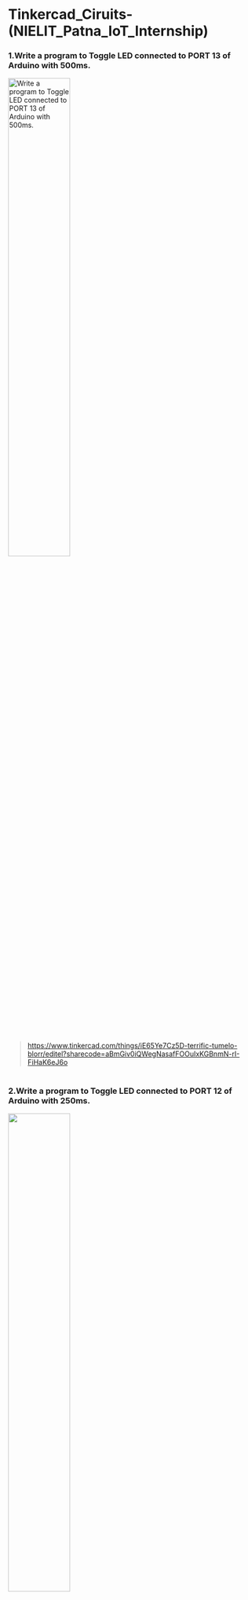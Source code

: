# Tinkercad_Ciruits-(NIELIT_Patna_IoT_Internship)

### 1.Write a program to Toggle LED connected to PORT 13 of Arduino with 500ms.
<img src="https://github.com/satyarth8/Tinkercad_Ciruits--NIELIT_Patna_IoT_Internship-/assets/126249188/e57369e4-f0dc-439d-95d8-5f9981f1c7d1" alt="Write a program to Toggle LED connected to PORT 13 of Arduino with 500ms." style="width:50%;height:auto;" /> 

>https://www.tinkercad.com/things/iE65Ye7Cz5D-terrific-tumelo-blorr/editel?sharecode=aBmGiv0iQWegNasafFOOuIxKGBnmN-rI-FiHaK6eJ6o

#

### 2.Write a program to Toggle LED connected to PORT 12 of Arduino with 250ms.
<img src="https://github.com/satyarth8/Tinkercad_Ciruits--NIELIT_Patna_IoT_Internship-/assets/126249188/d7d1bf1e-7258-4aa3-a3e5-ce47efad372b" alt="" style="width:50%;height:auto;" />

>https://www.tinkercad.com/things/3pq5rG57PCX-ingenious-amur/editel?sharecode=JRQ0HqshA4O7RyRiqbTiq736GshrlEIL4p5V6sXEPzg

#

### 3.Write a program to Toggle LEDs at PORT12 and PORT13 with a rate of 1 sec alternatively

<img src="https://github.com/satyarth8/Tinkercad_Ciruits--NIELIT_Patna_IoT_Internship-/assets/126249188/4f1339b4-ff85-4cd7-a64e-dad62067a733" alt="" style="width:50%;height:auto;" />

>https://www.tinkercad.com/things/dfwuWQyF5nH-incredible-stantia-maimu/editel?sharecode=EUo4LovOKgknKuVa2osck_7F8nQWAyvVH3RjMpyNW4c

#

### 4.Write a program to send the string “Internship @ NIELIT” on serial port

<img src="https://github.com/satyarth8/Tinkercad_Ciruits--NIELIT_Patna_IoT_Internship-/assets/126249188/6c874faa-75b4-49fa-8945-871123bbb8fd" alt="" style="width:50%;height:auto;" />

>https://www.tinkercad.com/things/dGvS6Azfsc0-surprising-curcan/editel?sharecode=HlTk024SbkC66O2LrRULy67V23JXLCL6Z8ns9knKVrs

#

### 5.Turn on PORT13 LED  on receiving data ‘T’ through Read the serial port

<img src="https://github.com/satyarth8/Tinkercad_Ciruits--NIELIT_Patna_IoT_Internship-/assets/126249188/3972f4ae-5794-4b7d-8b04-b5a15c9c6fd0" alt="" style="width:50%;height:auto;" />

>https://www.tinkercad.com/things/2aDQunCj5P7-grand-hillar/editel?sharecode=k7Y-OLiD1xq6EzjhY2WgbigfohxKFpMJSwUNLQiFuDg

#

### 6.Turn on LEDs on receiving data as follows

a. RED LED  on receiving ‘R’ through Read the serial port(PIN10)

b. GREEN LED  on receiving ‘G’ through Read the serial port (PIN9)

c. BLUE LED  on receiving ‘B’ through Read the serial port(PIN8)

#

<img src="https://github.com/satyarth8/Tinkercad_Ciruits--NIELIT_Patna_IoT_Internship-/assets/126249188/4fef1565-736a-49f9-a786-7b79ca9d174f" alt="" style="width:50%;height:auto;" />

>https://www.tinkercad.com/things/cwozmibuh0R-powerful-bombul-jaiks/editel?sharecode=vA3BoQZBmQYHTQRpZuvlaQrHyvglh_bZUcWQ9dxUqfQ

#

### 7. Write a program to toggle the LED at Port 13 on receiving string “toggle”


<img src="https://github.com/satyarth8/Tinkercad_Ciruits--NIELIT_Patna_IoT_Internship-/assets/126249188/1536dc12-5a5a-4ef9-8017-a9e66eccd1b5" alt="" style="width:50%;height:auto;" />

>https://www.tinkercad.com/things/dgtMAdISzvl-swanky-leelo/editel?sharecode=N4_yDP6hRdiz3hWYyz29Mh5a8Ax0Kk05yRiSTsDWits

#

### 8. Write a program to Toggle the LED on successive key press.

<img src="https://github.com/satyarth8/Tinkercad_Ciruits--NIELIT_Patna_IoT_Internship-/assets/126249188/81b69822-6e72-4f6b-8072-c6ae45702670" alt="" style="width:50%;height:auto;" />

>https://www.tinkercad.com/things/46PHKGVhyzx-fantabulous-habbi-duup/editel?sharecode=ARezTkXaXuO3ESkQU_OrrgTyECB1qUTzeNze6L0VdAQ

#

### 9.Write a program to read the analog voltage from A2 (connected through  potentiometer)and view it on the serial terminal of Arduino IDE

<img src="https://github.com/satyarth8/Tinkercad_Ciruits--NIELIT_Patna_IoT_Internship-/assets/126249188/a958a1a9-d5d0-410d-b74e-d2277da6680f" alt="" style="width:50%;height:auto;" />

>https://www.tinkercad.com/things/2f8cvY9kig5-brilliant-wolt-albar/editel?sharecode=zqAhh92zy-Nws1F3JkypcHtLHKwBS557dd8ryR5A2so

#

### 10.Modify the above program and set an alarm (D12) when it reaches a threshold.

<img src="https://github.com/satyarth8/Tinkercad_Ciruits--NIELIT_Patna_IoT_Internship-/assets/126249188/817b249a-e487-4bc5-8881-afcb609271a2" alt="" style="width:50%;height:auto;" />

>https://www.tinkercad.com/things/bAs14Ylb9Tz-glorious-snicket-krunk/editel?sharecode=OuJ5FrWh1Gu5XzoQOgSO7rb4JFtl0meAtFB-607nIRk

#

### 11. Usage of ultrasonice sensor

<img src="https://github.com/satyarth8/Tinkercad_Ciruits--NIELIT_Patna_IoT_Internship-/assets/126249188/7b866438-8d3e-4544-8ac9-3fdf8749bbad" alt="" style="width:50%;height:auto;" />

>https://www.tinkercad.com/things/9z1J7Dpsubk-ultrasonic-satyarth/editel?returnTo=%2Fdashboard%3Fcollection%3Ddesigns%26type%3Dcircuits&sharecode=6psoDI-tMQl3bpxdJ_HsFUDQY1eU30LPJMzhb8JxHVw

#
